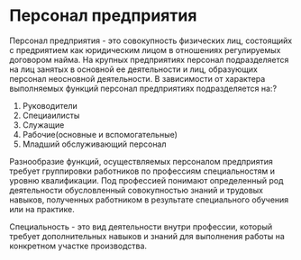 # Персонал предприятия
Персонал предприятия - это совокупность физических лиц, состоящийх с предриятием как юридическим лицом в отношениях регулируемых договором найма. На крупных предприятиях персонал подразделяется на лиц занятых в основной ее деятельности и лиц, образующих персонал неосновной деятельности. В зависимости от характера выполняемых функций персонал предприятиях подразделяется на:?
1. Руководители
2. Специаилисты
3. Служащие
4. Рабочие(основные и вспомогательные)
5. Младший обслуживающий персонал

Разнообразие функций, осуществляемых персоналом предприятия требует группировки работников по профессиям специальностям и уровню квалификации. Под профессией понимают определенный род деятельности обусловленный совокупностью знаний и трудовых навыков, полученных работником в результате специального обучения или на практике.

Специальность - это вид деятельности внутри профессии, который требует дополнительных навыков и знаний для выполнения работы на конкретном участке производства. 